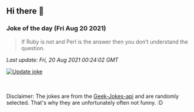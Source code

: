 ## Hi there 👋

### Joke of the day (Fri Aug 20 2021)
<!-- joke -->
>If Ruby is not and Perl is the answer then you don’t understand the question.
<!-- /joke -->

*Last update: Fri, 20 Aug 2021 00:24:02 GMT*

[![Update joke](https://github.com/nclskfm/nclskfm/actions/workflows/joke.yml/badge.svg)](https://github.com/nclskfm/nclskfm/actions/workflows/joke.yml)

<br><br>
Disclaimer: The jokes are from the [Geek-Jokes-api](https://github.com/sameerkumar18/geek-joke-api) and are randomly selected. That's why they are unfortunately often not funny. :D
